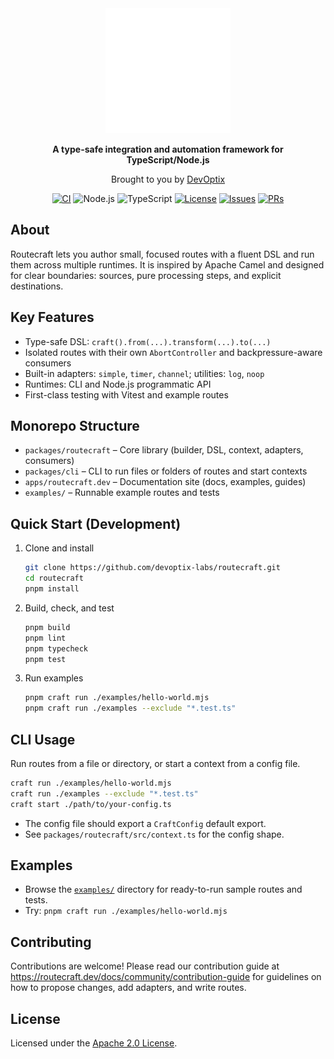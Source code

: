 <div align="center">

  <img src="./routecraft.svg" alt="Routecraft Logo" width="200" />

  <p><strong>A type-safe integration and automation framework for TypeScript/Node.js</strong></p>
  <p>Brought to you by <a href="https://devoptix.nl">DevOptix</a></p>

  <a href="https://github.com/devoptix-labs/routecraft/actions/workflows/ci.yml"><img alt="CI" src="https://github.com/devoptix-labs/routecraft/actions/workflows/ci.yml/badge.svg"></a>
  <img alt="Node.js" src="https://img.shields.io/badge/Node.js-22%2B-3c873a?logo=node.js">
  <img alt="TypeScript" src="https://img.shields.io/badge/TypeScript-5.9%2B-3178c6?logo=typescript">
  <a href="./LICENSE"><img alt="License" src="https://img.shields.io/badge/License-Apache%202.0-blue"></a>
  <a href="https://github.com/devoptix-labs/routecraft/issues"><img alt="Issues" src="https://img.shields.io/github/issues/devoptix-labs/routecraft"></a>
  <a href="https://github.com/devoptix-labs/routecraft/pulls"><img alt="PRs" src="https://img.shields.io/badge/PRs-welcome-brightgreen"></a>

</div>

## About

Routecraft lets you author small, focused routes with a fluent DSL and run them across multiple runtimes. It is inspired by Apache Camel and designed for clear boundaries: sources, pure processing steps, and explicit destinations.

## Key Features

- Type-safe DSL: `craft().from(...).transform(...).to(...)`
- Isolated routes with their own `AbortController` and backpressure-aware consumers
- Built-in adapters: `simple`, `timer`, `channel`; utilities: `log`, `noop`
- Runtimes: CLI and Node.js programmatic API
- First-class testing with Vitest and example routes

## Monorepo Structure

- `packages/routecraft` – Core library (builder, DSL, context, adapters, consumers)
- `packages/cli` – CLI to run files or folders of routes and start contexts
- `apps/routecraft.dev` – Documentation site (docs, examples, guides)
- `examples/` – Runnable example routes and tests

## Quick Start (Development)

1. Clone and install

   ```sh
   git clone https://github.com/devoptix-labs/routecraft.git
   cd routecraft
   pnpm install
   ```

2. Build, check, and test

   ```sh
   pnpm build
   pnpm lint
   pnpm typecheck
   pnpm test
   ```

3. Run examples

   ```sh
   pnpm craft run ./examples/hello-world.mjs
   pnpm craft run ./examples --exclude "*.test.ts"
   ```

## CLI Usage

Run routes from a file or directory, or start a context from a config file.

```sh
craft run ./examples/hello-world.mjs
craft run ./examples --exclude "*.test.ts"
craft start ./path/to/your-config.ts
```

- The config file should export a `CraftConfig` default export.
- See `packages/routecraft/src/context.ts` for the config shape.



## Examples

- Browse the [`examples/`](./examples) directory for ready-to-run sample routes and tests.
- Try: `pnpm craft run ./examples/hello-world.mjs`

## Contributing

Contributions are welcome! Please read our contribution guide at https://routecraft.dev/docs/community/contribution-guide for guidelines on how to propose changes, add adapters, and write routes.

## License

Licensed under the [Apache 2.0 License](./LICENSE).
